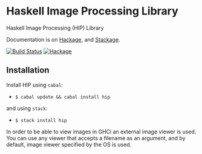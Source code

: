 Haskell Image Processing Library
================================

Haskell Image Processing (HIP) Library

Documentation is on [Hackage](http://hackage.haskell.org/package/hip), and [Stackage](https://www.stackage.org/nightly/package/hip).

[![Build Status](https://travis-ci.org/lehins/hip.svg?branch=master)](https://travis-ci.org/lehins/hip) 
[![Hackage](https://img.shields.io/hackage/v/hip.svg?style=flat)](https://hackage.haskell.org/package/hip)

Installation
------------

Install HIP using `cabal`:

* `$ cabal update && cabal install hip`

and using `stack`:

* `$ stack install hip`

In order to be able to view images in GHCi an external image viewer is used. You
can use any viewer that accepts a filename as an argument, and by default, image
viewer specified by the OS is used.

